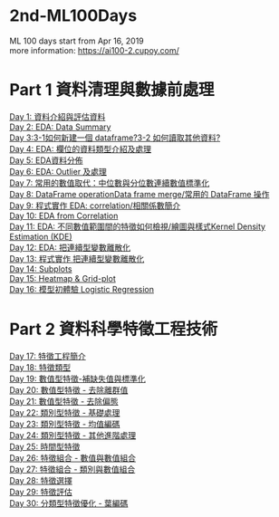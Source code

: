 # 2nd-ML100Days
ML 100 days start from Apr 16, 2019<br>
more information: https://ai100-2.cupoy.com/
# Part 1 資料清理與數據前處理
<a href=https://github.com/jasonliu1990/2nd-ML100Days/blob/master/homework/Day_001_HW.ipynb>Day 1: 資料介紹與評估資料</a></br>
<a href=https://github.com/jasonliu1990/2nd-ML100Days/blob/master/homework/Day_002_HW.ipynb>Day 2: EDA: Data Summary</a></br>
<a href=https://github.com/jasonliu1990/2nd-ML100Days/blob/master/homework/Day_003_HW.ipynb>Day 3:3-1如何新建一個 dataframe?3-2 如何讀取其他資料?</a></br>
<a href=https://github.com/jasonliu1990/2nd-ML100Days/blob/master/homework/Day_004_HW.ipynb>Day 4: EDA: 欄位的資料類型介紹及處理</a></br>
<a href=https://github.com/jasonliu1990/2nd-ML100Days/blob/master/homework/Day_005_HW.ipynb>Day 5: EDA資料分佈</a></br>
<a href=https://github.com/jasonliu1990/2nd-ML100Days/blob/master/homework/Day_006_HW.ipynb>Day 6: EDA: Outlier 及處理</a></br>
<a href=https://github.com/jasonliu1990/2nd-ML100Days/blob/master/homework/Day_007_HW.ipynb>Day 7: 常用的數值取代：中位數與分位數連續數值標準化</a></br>
<a href=https://github.com/jasonliu1990/2nd-ML100Days/blob/master/homework/Day_008_HW.ipynb>Day 8: DataFrame operationData frame merge/常用的 DataFrame 操作</a></br>
<a href=https://github.com/jasonliu1990/2nd-ML100Days/blob/master/homework/Day_009_HW.ipynb>Day 9: 程式實作 EDA: correlation/相關係數簡介</a></br>
<a href=https://github.com/jasonliu1990/2nd-ML100Days/blob/master/homework/Day_010_HW.ipynb>Day 10: EDA from Correlation</a></br>
<a href=https://github.com/jasonliu1990/2nd-ML100Days/blob/master/homework/Day_011_HW.ipynb>Day 11: EDA: 不同數值範圍間的特徵如何檢視/繪圖與樣式Kernel Density Estimation (KDE)</a></br>
<a href=https://github.com/jasonliu1990/2nd-ML100Days/blob/master/homework/Day_012_HW.ipynb>Day 12: EDA: 把連續型變數離散化</a></br>
<a href=https://github.com/jasonliu1990/2nd-ML100Days/blob/master/homework/Day_013_HW.ipynb>Day 13: 程式實作 把連續型變數離散化</a></br>
<a href=https://github.com/jasonliu1990/2nd-ML100Days/blob/master/homework/Day_014_HW.ipynb>Day 14: Subplots</a></br>
<a href=https://github.com/jasonliu1990/2nd-ML100Days/blob/master/homework/Day_015_HW.ipynb>Day 15: Heatmap & Grid-plot</a></br>
<a href=https://github.com/jasonliu1990/2nd-ML100Days/blob/master/homework/Day_016_HW.ipynb>Day 16: 模型初體驗 Logistic Regression</a></br>
# Part 2 資料科學特徵工程技術
<a href=https://github.com/jasonliu1990/2nd-ML100Days/blob/master/homework/Day_017_HW.ipynb>Day 17: 特徵工程簡介</a></br>
<a href=https://github.com/jasonliu1990/2nd-ML100Days/blob/master/homework/Day_018_HW.ipynb>Day 18: 特徵類型</a></br>
<a href=https://github.com/jasonliu1990/2nd-ML100Days/blob/master/homework/Day_019_HW.ipynb>Day 19: 數值型特徵-補缺失值與標準化</a></br>
<a href=https://github.com/jasonliu1990/2nd-ML100Days/blob/master/homework/Day_020_HW.ipynb>Day 20: 數值型特徵 - 去除離群值</a></br>
<a href=https://github.com/jasonliu1990/2nd-ML100Days/blob/master/homework/Day_021_HW.ipynb>Day 21: 數值型特徵 - 去除偏態</a></br>
<a href=https://github.com/jasonliu1990/2nd-ML100Days/blob/master/homework/Day_022_HW.ipynb>Day 22: 類別型特徵 - 基礎處理</a></br>
<a href=https://github.com/jasonliu1990/2nd-ML100Days/blob/master/homework/Day_023_HW.ipynb>Day 23: 類別型特徵 - 均值編碼</a></br>
<a href=https://github.com/jasonliu1990/2nd-ML100Days/blob/master/homework/Day_024_HW.ipynb>Day 24: 類別型特徵 - 其他進階處理</a></br>
<a href=https://github.com/jasonliu1990/2nd-ML100Days/blob/master/homework/Day_025_HW.ipynb>Day 25: 時間型特徵</a></br>
<a href=https://github.com/jasonliu1990/2nd-ML100Days/blob/master/homework/Day_026_HW.ipynb>Day 26: 特徵組合 - 數值與數值組合</a></br>
<a href=https://github.com/jasonliu1990/2nd-ML100Days/blob/master/homework/Day_027_HW.ipynb>Day 27: 特徵組合 - 類別與數值組合</a></br>
<a href=https://github.com/jasonliu1990/2nd-ML100Days/blob/master/homework/Day_028_HW.ipynb>Day 28: 特徵選擇</a></br>
<a href=https://github.com/jasonliu1990/2nd-ML100Days/blob/master/homework/Day_029_HW.ipynb>Day 29: 特徵評估</a></br>
<a href=https://github.com/jasonliu1990/2nd-ML100Days/blob/master/homework/Day_030_HW.ipynb>Day 30: 分類型特徵優化 - 葉編碼</a></br>
